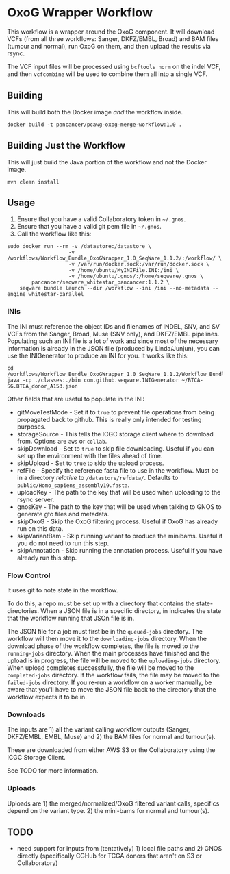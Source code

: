 # OxoG Wrapper Workflow

This workflow is a wrapper around the OxoG component. It will download VCFs (from all three workflows: Sanger, DKFZ/EMBL, Broad) and BAM files (tumour and normal), run OxoG on them, and then upload the results via rsync.

The VCF input files will be processed using `bcftools norm` on the indel VCF, and then `vcfcombine` will be used to combine them all into a single VCF.

## Building

This will build both the Docker image *and* the workflow inside.

    docker build -t pancancer/pcawg-oxog-merge-workflow:1.0 .

## Building Just the Workflow

This will just build the Java portion of the workflow and not the Docker image.

    mvn clean install

## Usage

1. Ensure that you have a valid Collaboratory token in `~/.gnos`.
2. Ensure that you have a valid git pem file in `~/.gnos`.
3. Call the workflow like this:

```
sudo docker run --rm -v /datastore:/datastore \
					-v /workflows/Workflow_Bundle_OxoGWrapper_1.0_SeqWare_1.1.2/:/workflow/ \
					-v /var/run/docker.sock:/var/run/docker.sock \
					-v /home/ubuntu/MyINIFile.INI:/ini \
					-v /home/ubuntu/.gnos/:/home/seqware/.gnos \
		pancancer/seqware_whitestar_pancancer:1.1.2 \
	seqware bundle launch --dir /workflow --ini /ini --no-metadata --engine whitestar-parallel
```

### INIs
The INI must reference the object IDs and filenames of INDEL, SNV, and SV VCFs from the Sanger, Broad, Muse (SNV only), and DKFZ/EMBL pipelines.
Populating such an INI file is a lot of work and since most of the necessary information is already in the JSON file (produced by Linda/Junjun),
you can use the INIGenerator to produce an INI for you. It works like this:

```
cd /workflows/Workflow_Bundle_OxoGWrapper_1.0_SeqWare_1.1.2/Workflow_Bundle_OxoGWrapper/1.0/
java -cp ./classes:./bin com.github.seqware.INIGenerator ~/BTCA-SG.BTCA_donor_A153.json
```

Other fields that are useful to populate in the INI:

 - gitMoveTestMode - Set it to `true` to prevent file operations from being propagated back to github. This is really only intended for testing purposes.
 - storageSource - This tells the ICGC storage client where to download from. Options are `aws` or `collab`.
 - skipDownload - Set to `true` to skip file downloading. Useful if you can set up the environment with the files ahead of time.
 - skipUpload - Set to `true` to skip the upload process.
 - refFile - Specify the reference fasta file to use in the workflow. Must be in a directory _relative_ to `/datastore/refdata/`. Defaults to `public/Homo_sapiens_assembly19.fasta`.
 - uploadKey - The path to the key that will be used when uploading to the rsync server.
 - gnosKey - The path to the key that will be used when talking to GNOS to generate gto files and metadata.
 - skipOxoG - Skip the OxoG filtering process. Useful if OxoG has already run on this data.
 - skipVariantBam - Skip running variant to produce the minibams. Useful if you do not need to run this step.
 - skipAnnotation - Skip running the annotation process. Useful if you have already run this step.


### Flow Control

It uses git to note state in the workflow.

To do this, a repo must be set up with a directory that contains the state-directories. When a JSON file is in a specific directory, in indicates the state that the workflow running that JSOn file is in.

The JSON file for a job must first be in the `queued-jobs` directory. The workflow will then move it to the `downloading-jobs` directory. When the download phase of the workflow completes, the file is moved to the `running-jobs` directory.
When the main processes have finished and the upload is in progress, the file will be moved to the `uploading-jobs` directory. When upload completes successfully, the file will be moved to the `completed-jobs` directory.
If the workflow fails, the file may be moved to the `failed-jobs` directory. If you re-run a workflow on a worker manually, be aware that you'll have to move the JSON file back to the directory that the workflow expects it to be in.
  

### Downloads

The inputs are 1) all the variant calling workflow outputs (Sanger, DKFZ/EMBL, EMBL, Muse) and
2) the BAM files for normal and tumour(s). 

These are downloaded from either AWS S3 or the Collaboratory using the ICGC Storage Client.

See TODO for more information.

### Uploads

Uploads are 1) the merged/normalized/OxoG filtered variant calls, specifics depend on the
variant type. 2) the mini-bams for normal and tumour(s).

## TODO

* need support for inputs from (tentatively) 1) local file paths and 2) GNOS directly (specifically CGHub for TCGA donors that aren't on S3 or Collaboratory)
